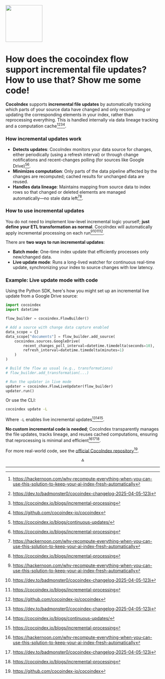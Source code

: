 <img src="https://r2cdn.perplexity.ai/pplx-full-logo-primary-dark%402x.png" class="logo" width="120"/>

# How does the cocoindex flow support incremental file updates? How to use that? Show me some code!

**CocoIndex** supports **incremental file updates** by automatically tracking which parts of your source data have changed and only recomputing or updating the corresponding elements in your index, rather than reprocessing everything. This is handled internally via data lineage tracking and a computation cache[^3_1][^3_2][^3_4][^3_5].

### How incremental updates work

- **Detects updates**: CocoIndex monitors your data source for changes, either periodically (using a refresh interval) or through change notifications and recent-changes polling (for sources like Google Drive)[^3_3][^3_4].
- **Minimizes computation**: Only parts of the data pipeline affected by the changes are recomputed; cached results for unchanged data are reused.
- **Handles data lineage**: Maintains mapping from source data to index rows so that changed or deleted elements are managed automatically―no stale data left[^3_1][^3_4].


### How to use incremental updates

You do not need to implement low-level incremental logic yourself; **just define your ETL transformation as normal**. CocoIndex will automatically apply incremental processing on each run[^3_1][^3_2][^3_4][^3_5].

There are **two ways to run incremental updates**:

- **Batch mode**: One-time index update that efficiently processes only new/changed data.
- **Live update mode**: Runs a long-lived watcher for continuous real-time update, synchronizing your index to source changes with low latency.


### Example: Live update mode with code

Using the Python SDK, here's how you might set up an incremental live update from a Google Drive source:

```python
import cocoindex
import datetime

flow_builder = cocoindex.FlowBuilder()

# Add a source with change data capture enabled
data_scope = {}
data_scope["documents"] = flow_builder.add_source(
    cocoindex.sources.GoogleDrive(
        recent_changes_poll_interval=datetime.timedelta(seconds=10),
        refresh_interval=datetime.timedelta(minutes=1)
    )
)

# Build the flow as usual (e.g., transformations)
# flow_builder.add_transformation(...)

# Run the updater in live mode
updater = cocoindex.FlowLiveUpdater(flow_builder)
updater.run()
```

Or use the CLI:

```sh
cocoindex update -L
```

Where `-L` enables live incremental updates[^3_2][^3_3][^3_4].

**No custom incremental code is needed**; CocoIndex transparently manages the file updates, tracks lineage, and reuses cached computations, ensuring that reprocessing is minimal and efficient[^3_1][^3_2][^3_4].

For more real-world code, see the [official CocoIndex repository](https://github.com/cocoindex-io/cocoindex)[^3_5].

<div style="text-align: center">⁂</div>

[^3_1]: https://hackernoon.com/why-recompute-everything-when-you-can-use-this-solution-to-keep-your-ai-index-fresh-automatically

[^3_2]: https://dev.to/badmonster0/cocoindex-changelog-2025-04-05-123i

[^3_3]: https://cocoindex.io/blogs/continuous-updates/

[^3_4]: https://cocoindex.io/blogs/incremental-processing

[^3_5]: https://github.com/cocoindex-io/cocoindex

[^3_6]: https://github.com/cocoindex-io

[^3_7]: https://www.reddit.com/r/dataengineering/comments/1juz5vj/open_source_etl_with_incremental_processing/

[^3_8]: https://www.linkedin.com/posts/linghua-jin-8209b138_cocoindex-aiinfra-dataengineering-activity-7335413760397848576-6I4o

[^3_9]: https://www.youtube.com/watch?v=gv5R8nOXsWU

[^3_10]: https://hn.algolia.com/?query=How+do+you+find+side+projects%3F\&type=story\&dateRange=all\&sort=byDate\&storyText=false\&prefix\&page=0

---
